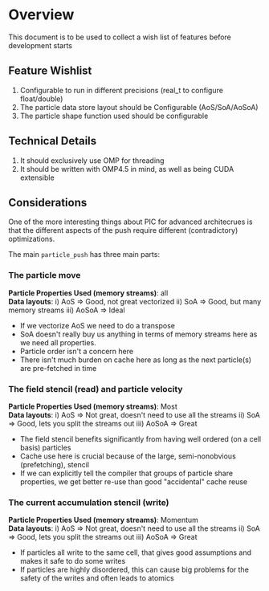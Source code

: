 # Overview 

This document is to be used to collect a wish list of features before
development starts

## Feature Wishlist

1. Configurable to run in different precisions (real_t to configure float/double)
2. The particle data store layout should be Configurable (AoS/SoA/AoSoA)
3. The particle shape function used should be configurable 

## Technical Details 

1. It should exclusively use OMP for threading
2. It should be written with OMP4.5 in mind, as well as being CUDA extensible 

## Considerations 

One of the more interesting things about PIC for advanced architecrues is
that the different aspects of the push require different (contradictory)
optimizations.

The main `particle_push` has three main parts:

### The particle move

**Particle Properties Used (memory streams)**:
    all  
**Data layouts**: 
i) AoS => Good, not great vectorized 
ii) SoA => Good, but many memory streams
iii) AoSoA => Ideal

- If we vectorize AoS we need to do a transpose 
- SoA doesn't really buy us anything in terms of memory streams here as we
    need all properties.
- Particle order isn't a concern here
- There isn't much burden on cache here as long as the next particle(s) are pre-fetched in time

### The field stencil (read) and particle velocity 

**Particle Properties Used (memory streams)**:
    Most  
**Data layouts**: 
i) AoS => Not great, doesn't need to use all the streams
ii) SoA =>  Good, lets you split the streams out
iii) AoSoA =>  Great

- The field stencil benefits significantly from having well ordered (on a cell
    basis) particles
- Cache use here is crucial because of the large, semi-nonobvious
    (prefetching), stencil
- If we can explicitly tell the compiler that groups of particle share
    properties, we get better re-use than good "accidental" cache reuse 


### The current accumulation stencil (write)

**Particle Properties Used (memory streams)**:
    Momentum  
**Data layouts**: 
i) AoS => Not great, doesn't need to use all the streams
ii) SoA =>  Good, lets you split the streams out
iii) AoSoA =>  Great

- If particles all write to the same cell, that gives good assumptions and
    makes it safe to do some writes
- If particles are highly disordered, this can cause big problems for the
    safety of the writes and often leads to atomics
